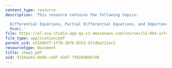 ```yaml
---
content_type: resource
description: 'This resource contains the following topics:

  Differential Equations, Partial Differential Equations, and Importance of Forward
  Model.'
file: https://ol-ocw-studio-app-qa.s3.amazonaws.com/courses/12-864-inference-from-data-and-models-spring-2005/9316aab18ebbc4df41077392bd8b6749_chap1.pdf
file_type: application/pdf
parent_uid: e31ddbff-1ff0-3bfb-0353-d7cdba211ac2
resourcetype: Document
title: chap1.pdf
uid: 9316aab1-8ebb-c4df-4107-7392bd8b6749
---
```

